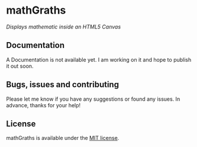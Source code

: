 # mathGraths

*Displays mathematic inside an HTML5 Canvas*

## Documentation

A Documentation is not available yet. I am working on it and hope to publish it out soon.

## Bugs, issues and contributing

Please let me know if you have any suggestions or found any issues. In advance, thanks for your help!

## License

mathGraths is available under the [MIT license](http://opensource.org/licenses/MIT).
